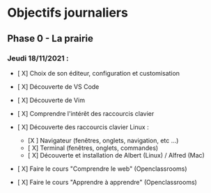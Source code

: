 # Objectifs journaliers

## Phase 0 - La prairie

### Jeudi 18/11/2021 :


* [ X] Choix de son éditeur, configuration et customisation
* [ X] Découverte de VS Code
* [ X] Découverte de Vim

* [ X] Comprendre l'intérêt des raccourcis clavier
* [ X] Découverte des raccourcis clavier Linux : 
  * [X ] Navigateur (fenêtres, onglets, navigation, etc …)
  * [ X] Terminal (fenêtres, onglets, commandes)
  * [ X] Découverte et installation de Albert (Linux) / Alfred (Mac)

* [ X] Faire le cours "Comprendre le web" (Openclassrooms)
* [ X] Faire le cours "Apprendre à apprendre" (Openclassrooms)


